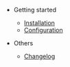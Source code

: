 - Getting started

  - [Installation](installation.md)
  - [Configuration](configuration.md)

- Others

  - [Changelog](changelog.md)